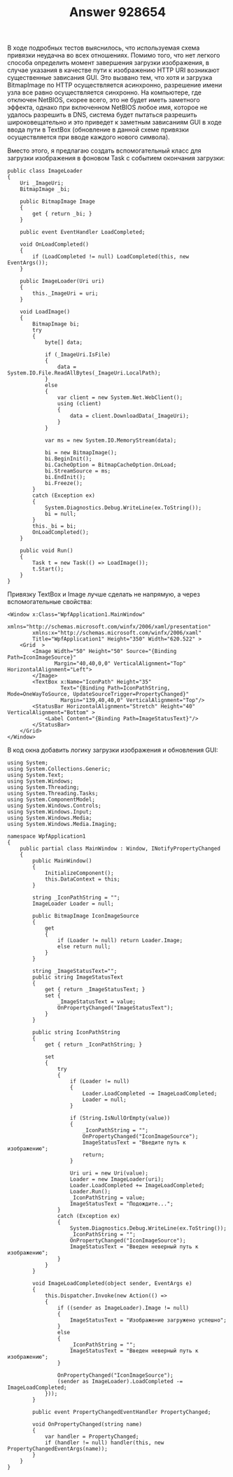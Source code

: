 ﻿---
title: "Answer 928654"
se.owner.user_id: 240512
se.owner.display_name: "MSDN.WhiteKnight"
se.owner.link: "https://ru.stackoverflow.com/users/240512/msdn-whiteknight"
se.answer_id: 928654
se.question_id: 927960
se.post_type: answer
se.score: 1
se.is_accepted: True
---
<p>В ходе подробных тестов выяснилось, что используемая схема привязки неудачна во всех отношениях. Помимо того, что нет легкого способа определить момент завершения загрузки изображения, в случае указания в качестве пути к изображению HTTP URI возникают существенные зависания GUI. Это вызвано тем, что хотя и загрузка BitmapImage по HTTP осуществляется асинхронно, разрешение имени узла все равно осуществляется синхронно. На компьютере, где отключен NetBIOS, скорее всего, это не будет иметь заметного эффекта, однако при включенном NetBIOS любое имя, которое не удалось разрешить в DNS, система будет пытаться разрешить широковещательно и это приведет к заметным зависаниям GUI в ходе ввода пути в TextBox (обновление в данной схеме привязки осуществляется при вводе каждого нового символа).</p>

<p>Вместо этого, я предлагаю создать вспомогательный класс для загрузки изображения в фоновом Task с событием окончания загрузки:</p>

<pre><code>public class ImageLoader
{
    Uri _ImageUri;
    BitmapImage _bi;                    

    public BitmapImage Image
    {
        get { return _bi; }
    }

    public event EventHandler LoadCompleted;

    void OnLoadCompleted()
    {
        if (LoadCompleted != null) LoadCompleted(this, new EventArgs());
    }        

    public ImageLoader(Uri uri)
    {
        this._ImageUri = uri;           
    }

    void LoadImage()
    {
        BitmapImage bi;
        try
        {
            byte[] data;

            if (_ImageUri.IsFile)
            {
                data = System.IO.File.ReadAllBytes(_ImageUri.LocalPath);
            }
            else
            {
                var client = new System.Net.WebClient();
                using (client)
                {
                    data = client.DownloadData(_ImageUri);
                }
            }

            var ms = new System.IO.MemoryStream(data);

            bi = new BitmapImage();
            bi.BeginInit();
            bi.CacheOption = BitmapCacheOption.OnLoad;
            bi.StreamSource = ms;
            bi.EndInit();
            bi.Freeze();                
        }
        catch (Exception ex)
        {
            System.Diagnostics.Debug.WriteLine(ex.ToString());
            bi = null;                
        }
        this._bi = bi;            
        OnLoadCompleted();
    }

    public void Run()
    {            
        Task t = new Task(() =&gt; LoadImage());
        t.Start();            
    }        
}
</code></pre>

<p>Привязку TextBox и Image лучше сделать не напрямую, а через вспомогательные свойства:</p>

<pre><code>&lt;Window x:Class="WpfApplication1.MainWindow"
        xmlns="http://schemas.microsoft.com/winfx/2006/xaml/presentation"
        xmlns:x="http://schemas.microsoft.com/winfx/2006/xaml"
        Title="WpfApplication1" Height="350" Width="620.522" &gt;
    &lt;Grid  &gt;
        &lt;Image Width="50" Height="50" Source="{Binding Path=IconImageSource}" 
               Margin="40,40,0,0" VerticalAlignment="Top" HorizontalAlignment="Left"&gt;
        &lt;/Image&gt;
        &lt;TextBox x:Name="IconPath" Height="35"
                 Text="{Binding Path=IconPathString, Mode=OneWayToSource, UpdateSourceTrigger=PropertyChanged}"  
                 Margin="139,40,40,0" VerticalAlignment="Top"/&gt;
        &lt;StatusBar HorizontalAlignment="Stretch" Height="40" VerticalAlignment="Bottom" &gt;
            &lt;Label Content="{Binding Path=ImageStatusText}"/&gt;
        &lt;/StatusBar&gt;
    &lt;/Grid&gt;
&lt;/Window&gt;
</code></pre>

<p>В код окна добавить логику загрузки изображения и обновления GUI:</p>

<pre><code>using System;
using System.Collections.Generic;
using System.Text;
using System.Windows;
using System.Threading;
using System.Threading.Tasks;
using System.ComponentModel;
using System.Windows.Controls;
using System.Windows.Input;
using System.Windows.Media;
using System.Windows.Media.Imaging;

namespace WpfApplication1
{
    public partial class MainWindow : Window, INotifyPropertyChanged
    {       
        public MainWindow()
        {
            InitializeComponent();
            this.DataContext = this;
        }        

        string _IconPathString = "";
        ImageLoader Loader = null;

        public BitmapImage IconImageSource
        {
            get
            {
                if (Loader != null) return Loader.Image;
                else return null;
            }
        }

        string _ImageStatusText="";
        public string ImageStatusText
        {
            get { return _ImageStatusText; }
            set {
                _ImageStatusText = value;
                OnPropertyChanged("ImageStatusText");
            }
        }

        public string IconPathString
        {
            get { return _IconPathString; }

            set
            {   
                try
                {
                    if (Loader != null)
                    {
                        Loader.LoadCompleted -= ImageLoadCompleted;
                        Loader = null;
                    }

                    if (String.IsNullOrEmpty(value))
                    {
                        _IconPathString = "";                        
                        OnPropertyChanged("IconImageSource");
                        ImageStatusText = "Введите путь к изображению";                        
                        return;
                    }

                    Uri uri = new Uri(value);
                    Loader = new ImageLoader(uri);
                    Loader.LoadCompleted += ImageLoadCompleted;
                    Loader.Run();
                    _IconPathString = value;
                    ImageStatusText = "Подождите...";   
                }
                catch (Exception ex)
                {
                    System.Diagnostics.Debug.WriteLine(ex.ToString());
                    _IconPathString = "";
                    OnPropertyChanged("IconImageSource");
                    ImageStatusText = "Введен неверный путь к изображению";                    
                }
            }
        }

        void ImageLoadCompleted(object sender, EventArgs e)
        {
            this.Dispatcher.Invoke(new Action(() =&gt;
            {
                if ((sender as ImageLoader).Image != null)
                {                    
                    ImageStatusText = "Изображение загружено успешно";   
                }
                else
                {                    
                    _IconPathString = "";
                    ImageStatusText = "Введен неверный путь к изображению";   
                }

                OnPropertyChanged("IconImageSource");
                (sender as ImageLoader).LoadCompleted -= ImageLoadCompleted;
            }));
        }

        public event PropertyChangedEventHandler PropertyChanged;

        void OnPropertyChanged(string name)
        {
            var handler = PropertyChanged;
            if (handler != null) handler(this, new PropertyChangedEventArgs(name));
        }
    }
}
</code></pre>
